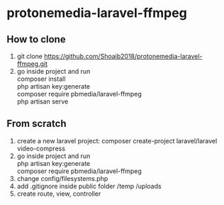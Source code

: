 # protonemedia-laravel-ffmpeg
## How to clone
1. git clone https://github.com/Shoaib2018/protonemedia-laravel-ffmpeg.git
2. go inside project and run</br>
    composer install</br>
    php artisan key:generate</br>
    composer require pbmedia/laravel-ffmpeg</br>
    php artisan serve</br>

## From scratch
1. create a new laravel project:
    composer create-project laravel/laravel video-compress
2. go inside project and run</br>
    php artisan key:generate</br>
    composer require pbmedia/laravel-ffmpeg
3. change config/filesystems.php
4. add .gitignore inside public folder
    /temp
    /uploads
4. create route, view, controller

